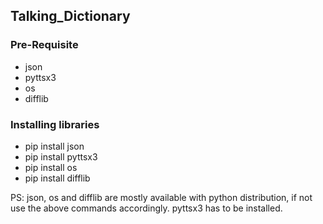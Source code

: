 ## Talking_Dictionary

### Pre-Requisite
- json
- pyttsx3
- os
- difflib

### Installing libraries
- pip install json
- pip install pyttsx3
- pip install os
- pip install difflib

PS: json, os and difflib are mostly available with python distribution, if not use the above commands accordingly. pyttsx3 has to be installed.


